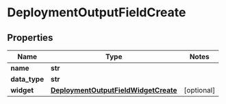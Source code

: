 # DeploymentOutputFieldCreate

## Properties
Name | Type | Notes
------------ | ------------- | -------------
**name** | **str** | 
**data_type** | **str** | 
**widget** | [**DeploymentOutputFieldWidgetCreate**](DeploymentOutputFieldWidgetCreate.md) | [optional] 


